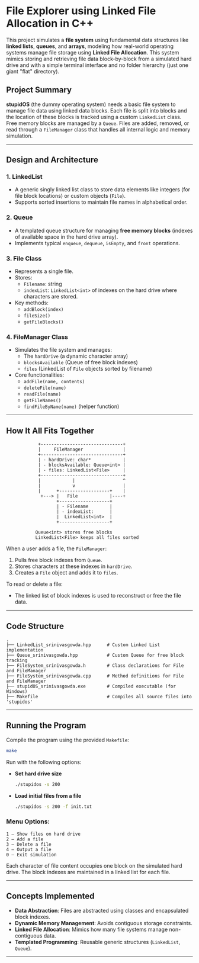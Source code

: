 # File Explorer using Linked File Allocation in C++

This project simulates a **file system** using fundamental data structures like **linked lists**, **queues**, and **arrays**, modeling how real-world operating systems manage file storage using **Linked File Allocation**. This system mimics storing and retrieving file data block-by-block from a simulated hard drive and with a simple terminal interface and no folder hierarchy (just one giant "flat" directory).

## Project Summary

**stupidOS** (the dummy operating system) needs a basic file system to manage file data using linked data blocks. Each file is split into blocks and the location of these blocks is tracked using a custom `LinkedList` class. Free memory blocks are managed by a `Queue`. Files are added, removed, or read through a `FileManager` class that handles all internal logic and memory simulation.

---

## Design and Architecture

### 1. **LinkedList**
- A generic singly linked list class to store data elements like integers (for file block locations) or custom objects (`File`).
- Supports sorted insertions to maintain file names in alphabetical order.

### 2. **Queue**
- A templated queue structure for managing **free memory blocks** (indexes of available space in the hard drive array).
- Implements typical `enqueue`, `dequeue`, `isEmpty`, and `front` operations.

### 3. **File Class**
- Represents a single file.
- Stores:
  - `Filename`: string
  - `indexList`: `LinkedList<int>` of indexes on the hard drive where characters are stored.
- Key methods:
  - `addBlock(index)`
  - `fileSize()`
  - `getFileBlocks()`

### 4. **FileManager Class**
- Simulates the file system and manages:
  - The `hardDrive` (a dynamic character array)
  - `blocksAvailable` (Queue of free block indexes)
  - `files` (LinkedList of `File` objects sorted by filename)
- Core functionalities:
  - `addFile(name, contents)`
  - `deleteFile(name)`
  - `readFile(name)`
  - `getFileNames()`
  - `findFileByName(name)` (helper function)

---

## How It All Fits Together

```
            +-------------------------------+
            |     FileManager               |
            +-------------------------------+
            | - hardDrive: char*            |
            | - blocksAvailable: Queue<int> |
            | - files: LinkedList<File>     |
            +-------------------------------+
            |            |                  ^
            |            v                  |
            |      +-------------------+    |
             +---> |   File            |----+
                   +-------------------+
                   | - Filename        |
                   | - indexList:      |
                   |  LinkedList<int>  |
                   +-------------------+

           Queue<int> stores free blocks
           LinkedList<File> keeps all files sorted
```

When a user adds a file, the `FileManager`:
1. Pulls free block indexes from `Queue`.
2. Stores characters at these indexes in `hardDrive`.
3. Creates a `File` object and adds it to `files`.

To read or delete a file:
- The linked list of block indexes is used to reconstruct or free the file data.

---

## Code Structure

```
.
├── LinkedList_srinivasgowda.hpp      # Custom Linked List implementation
├── Queue_srinivasgowda.hpp           # Custom Queue for free block tracking
├── FileSystem_srinivasgowda.h        # Class declarations for File and FileManager
├── FileSystem_srinivasgowda.cpp      # Method definitions for File and FileManager
├── stupidOS_srinivasgowda.exe        # Compiled executable (for Windows)
├── Makefile                          # Compiles all source files into 'stupidos'
```

---

## Running the Program

Compile the program using the provided `Makefile`:
```bash
make
```

Run with the following options:

- **Set hard drive size**
  ```bash
  ./stupidos -s 200
  ```

- **Load initial files from a file**
  ```bash
  ./stupidos -s 200 -f init.txt
  ```

### Menu Options:
```
1 – Show files on hard drive
2 – Add a file
3 – Delete a file
4 – Output a file
0 – Exit simulation
```

Each character of file content occupies one block on the simulated hard drive. The block indexes are maintained in a linked list for each file.

---

## Concepts Implemented

- **Data Abstraction**: Files are abstracted using classes and encapsulated block indexes.
- **Dynamic Memory Management**: Avoids contiguous storage constraints.
- **Linked File Allocation**: Mimics how many file systems manage non-contiguous data.
- **Templated Programming**: Reusable generic structures (`LinkedList`, `Queue`).

---


